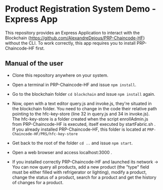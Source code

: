 # Product Registration System Demo - Express App

This repository provides an Express Application to interact with the Blockchain (https://github.com/AlexandreDejous/PRP-Chaincode-HF) without the CLI.
To work correctly, this app requires you to install PRP-Chaincode-HF first.

## Manual of the user

* Clone this repository anywhere on your system.

* Open a terminal in PRP-Chaincode-HF and issue `npm install`.

* Go to the blockchain folder `cd blockchain` and issue `npm install` again.

* Now, open with a text editor query.js and invoke.js, they're situated in the blockchain folder.
You need to change in the code their relative path pointing to the hfc-key-store (line 32 in query.js and 34 in invoke.js). The hfc-key-store is a folder created when the script enrollAdmin.js from PRP-Chaincode-HF is executed, itself executed by startFabric.sh . If you already installed PRP-Chaincode-HF, this folder is located at `PRP-Chaincode-HF/PRS/hfc-key-store`

* Get back to the root of the folder `cd ..` and issue `npm start`.

* Open a web browser and access localhost:3000 .

* If you installed correctly PRP-Chaincode-HF and launched its network -> You can now query all products, add a new product (the "type" field must be either filled with refrigerator or lighting), modify a product, change the status of a product, search for a product and get the history of changes for a product.
